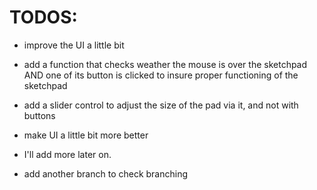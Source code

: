 # TODOS: 

- improve the UI a little bit

- add a function that checks weather the mouse is over the sketchpad AND one of its button is clicked to insure proper functioning of the sketchpad

- add a slider control to adjust the size of the pad via it, and not with buttons 

- make UI a little bit more better 

- I'll add more later on.

- add another branch to check branching 